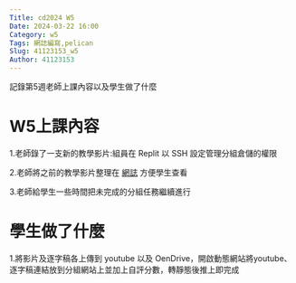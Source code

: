 ```yaml
---
Title: cd2024 W5
Date: 2024-03-22 16:00
Category: w5
Tags: 網誌編寫,pelican
Slug: 41123153_w5
Author: 41123153
---
```


記錄第5週老師上課內容以及學生做了什麼

<!-- PELICAN_END_SUMMARY -->

# W5上課內容

1.老師錄了一支新的教學影片:組員在 Replit 以 SSH 設定管理分組倉儲的權限

2.老師將之前的教學影片整理在 [網誌] 方便學生查看

[網誌]:https://mde.tw/cd2024/blog/2024-cd-2a-w5.html

3.老師給學生一些時間把未完成的分組任務繼續進行

# 學生做了什麼

1.將影片及逐字稿各上傳到 youtube 以及 OenDrive，開啟動態網站將youtube、逐字稿連結放到分組網站上並加上自評分數，轉靜態後推上即完成